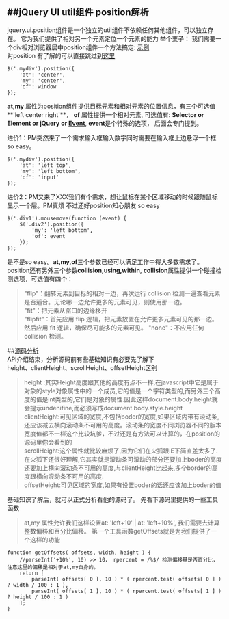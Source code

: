 
##jQuery UI util组件 position解析
---
jquery.ui.position组件是一个独立的util组件不依赖任何其他组件，可以独立存在。
它为我们提供了相对另一个元素定位一个元素的能力
举个栗子： 我们需要一个div相对浏览器居中position组件一个方法搞定: <a href="#" target="_blank">示例</a></br>
对position 有了解的可以直接跳过到<a href="source">这里</a>

    $('.mydiv').position({
        'at': 'center',
        'my': 'center',
        'of': window
    });
**at,my** 属性为position组件提供目标元素和相对元素的位置信息，有三个可选值**'left center right'**， **of**
属性提供一个相对元素, 可选值有: **Selector or Element or jQuery or <a href="#">Event</a>**, **event**是个特殊的选项，
后面会专门提到。

进价1：PM突然来了一个需求输入框输入数字同时需要在输入框上边悬浮一个框 so easy。

    $('.mydiv').position({
        'at': 'left top',
        'my': 'left bottom',
        'of': 'input'
    });
    
进价2：PM又来了XXX我们有个需求，想让鼠标在某个区域移动的时候跟随鼠标显示一个层。PM真烦 不过还好position知心朋友
so easy 

    $('.div1').mousemove(function (event) {
        $('.div2').position({
            'my': 'left bottom',
            'of': event
        });
    });
    
是不是so easy。**at,my,of**三个参数已经可以满足工作中得大多数需求了。position还有另外三个参数**collision,using,within**,
**collision**属性提供一个碰撞检测选项，可选值有四个：
>   "flip"：翻转元素到目标的相对一边，再次运行 collision 检测一遍查看元素是否适合。无论哪一边允许更多的元素可见，则使用那一边。<br>
    "fit"：把元素从窗口的边缘移开<br>
    "flipfit"：首先应用 flip 逻辑，把元素放置在允许更多元素可见的那一边。然后应用 fit 逻辑，确保尽可能多的元素可见。
    "none"：不应用任何 collision 检测。
  
##<a href="javascript:void();" name="source">源码分析</a>  
API介绍结束，分析源码前有些基础知识有必要先了解下</br>
height、clientHeight、scrollHeight、offsetHeight区别
>   height :其实Height高度跟其他的高度有点不一样,在javascript中它是属于对象的style对象属性中的一个成员,它的值是一个字符类型的,而另外三个高度的值是int类型的,它们是对象的属性.因此这样document.body.height就会提示undenifine,而必须写成document.body.style.height<br>
    clientHeight:可见区域的宽度,不包括boder的宽度,如果区域内带有滚动条,还应该减去横向滚动条不可用的高度。滚动条的宽度不同浏览器不同的版本宽度值都不一样这个比较坑爹，不过还是有方法可以计算的，在position的源码里你会看到的</br>
    scrollHeight:这个属性就比较麻烦了,因为它们在火狐跟IE下简直差太多了.在火狐下还很好理解,它其实就是滚动条可滚动的部分还要加上boder的高度还要加上横向滚动条不可用的高度,与clientHeight比起来,多个border的高度跟横向滚动条不可用的高度.</br>
    offsetHeight:可见区域的宽度,如果有设置boder的话还应该加上boder的值
    
基础知识了解后，就可以正式分析看他的源码了。 先看下源码里提供的一些工具函数
>   at,my 属性允许我们这样设置at: 'left+10' | at: 'left+10%', 我们需要去计算整数偏移和百分比偏移。
    第一个工具函数getOffsets就是为我们提供了一个这样的功能
    
    function getOffsets( offsets, width, height ) {
        //parseInt('+10%', 10) >> 10， rpercent = /%$/ 检测偏移量是否百分比，注意这里的偏移是相对于at,my自身的。
        return [
    		parseInt( offsets[ 0 ], 10 ) * ( rpercent.test( offsets[ 0 ] ) ? width / 100 : 1 ),
    		parseInt( offsets[ 1 ], 10 ) * ( rpercent.test( offsets[ 1 ] ) ? height / 100 : 1 )
    	];
    }   
